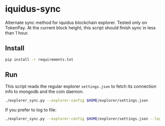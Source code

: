 # iquidus-sync
Alternate sync method for iquidus blockchain explorer. Tested only on TokenPay. At the current block height, this script should finish sync in less than 1 hour.

## Install

```bash
pip install -r requirements.txt
```

## Run

This script reads the regular explorer ```settings.json``` to fetch its connection info to mongodb and the coin daemon.

```bash
./explorer_sync.py --explorer-config $HOME/explorer/settings.json
```

If you prefer to log to file:

```bash
./explorer_sync.py --explorer-config $HOME/explorer/settings.json --log-file=/tmp/sync.log
```
